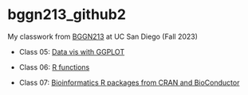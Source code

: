 # bggn213_github2
My classwork from [BGGN213](https://bioboot.github.io/bggn213_F23/) at UC San Diego (Fall 2023)

- Class 05: [Data vis with GGPLOT](https://github.com/bioboot/bggn213_github2/blob/main/class05/class05.md)

- Class 06: [R functions](https://github.com/bioboot/bggn213_github2/blob/main/class06/class06.md)

- Class 07: [Bioinformatics R packages from CRAN and BioConductor]()



